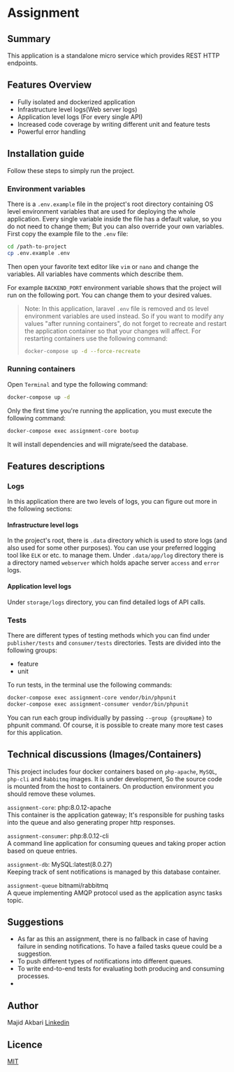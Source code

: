 # Assignment
## Summary
This application is a standalone micro service which provides REST HTTP endpoints.

## Features Overview
* Fully isolated and dockerized application
* Infrastructure level logs(Web server logs)
* Application level logs (For every single API)
* Increased code coverage by writing different unit and feature tests
* Powerful error handling

## Installation guide
Follow these steps to simply run the project.

### Environment variables
There is a `.env.example` file in the project's root directory containing OS level environment variables that are used for deploying the whole application.
Every single variable inside the file has a default value, so you do not need to change them; But you can also override your own variables. First copy the example file to the `.env` file:
```bash
cd /path-to-project
cp .env.example .env
```
Then open your favorite text editor like `vim` or `nano` and change the variables. All variables have comments which describe them.

For example `BACKEND_PORT` environment variable shows that the project will run on the following port. You can change them to your desired values.

> Note: In this application, laravel `.env` file is removed and `OS` level environment variables are used instead. So if you want to modify any values "after running containers", do not forget to recreate and restart the application container so that your changes will affect. For restarting containers use the following command:
> ```bash
> docker-compose up -d --force-recreate
> ```

### Running containers
Open `Terminal` and type the following command:
```bash
docker-compose up -d 
```

Only the first time you're running the application, you must execute the following command:

```bash
docker-compose exec assignment-core bootup
```
It will install dependencies and will migrate/seed the database.

## Features descriptions 

### Logs
In this application there are two levels of logs, you can figure out more in the following sections:

#### Infrastructure level logs
In the project's root, there is `.data` directory which is used to store logs (and also used for some other purposes). You can use your preferred logging tool like `ELK` or etc. to manage them.
Under `.data/app/log` directory there is a directory named `webserver` which holds apache server `access` and `error` logs.

#### Application level logs
Under `storage/logs` directory, you can find detailed logs of API calls.

### Tests
There are different types of testing methods which you can find under `publisher/tests` and `consumer/tests` directories. Tests are divided into the following groups:
* feature
* unit

To run tests, in the terminal use the following commands:
```bash
docker-compose exec assignment-core vendor/bin/phpunit
docker-compose exec assignment-consumer vendor/bin/phpunit
```
You can run each group individually by passing `--group {groupName}` to phpunit command. Of course, it is possible to create many more test cases for this application. 

## Technical discussions (Images/Containers)
This project includes four docker containers based on `php-apache`, `MySQL`, `php-cli` and `Rabbitmq` images.
It is under development, So the source code is mounted from the host to containers. On production environment you should remove these volumes.

`assignment-core`: php:8.0.12-apache  
This container is the application gateway; It's responsible for pushing tasks into the queue and also generating proper http responses.

`assignment-consumer`: php:8.0.12-cli  
A command line application for consuming queues and taking proper action based on queue entries.

`assignment-db`: MySQL:latest(8.0.27)  
Keeping track of sent notifications is managed by this database container.


`assignment-queue` bitnami/rabbitmq  
A queue implementing AMQP protocol used as the application async tasks topic.


## Suggestions 
* As far as this an assignment, there is no fallback in case of having failure in sending notifications. To have a failed tasks queue could be a suggestion.  
* To push different types of notifications into different queues.  
* To write end-to-end tests for evaluating both producing and consuming processes.  
* 

## Author
Majid Akbari [Linkedin](https://linkedin.com/in/majid-akbari)

## Licence
[MIT](https://choosealicense.com/licenses/mit/)
